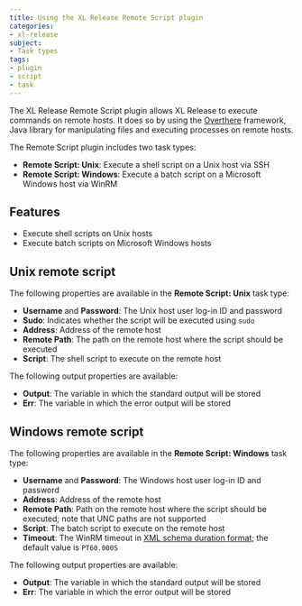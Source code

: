 ```yaml
---
title: Using the XL Release Remote Script plugin
categories:
- xl-release
subject:
- Task types
tags:
- plugin
- script
- task
---
```


The XL Release Remote Script plugin allows XL Release to execute commands on remote hosts. It does so by using the [Overthere](https://github.com/xebialabs/overthere) framework, Java library for manipulating files and executing processes on remote hosts.

The Remote Script plugin includes two task types:

* **Remote Script: Unix**: Execute a shell script on a Unix host via SSH
* **Remote Script: Windows**: Execute a batch script on a Microsoft Windows host via WinRM

## Features

* Execute shell scripts on Unix hosts
* Execute batch scripts on Microsoft Windows hosts

## Unix remote script

The following properties are available in the **Remote Script: Unix** task type:

* **Username** and **Password**: The Unix host user log-in ID and password
* **Sudo**: Indicates whether the script will be executed using `sudo`
* **Address**: Address of the remote host
* **Remote Path**: The path on the remote host where the script should be executed
* **Script**: The shell script to execute on the remote host

The following output properties are available:

* **Output**: The variable in which the standard output will be stored
* **Err**: The variable in which the error output will be stored

## Windows remote script

The following properties are available in the **Remote Script: Windows** task type:

* **Username** and **Password**: The Windows host user log-in ID and password
* **Address**: Address of the remote host
* **Remote Path**: Path on the remote host where the script should be executed; note that UNC paths are not supported
* **Script**: The batch script to execute on the remote host
* **Timeout**: The WinRM timeout in [XML schema duration format](http://www.w3.org/TR/xmlschema-2/#isoformats); the default value is `PT60.000S`

The following output properties are available:

* **Output**: The variable in which the standard output will be stored
* **Err**: The variable in which the error output will be stored
